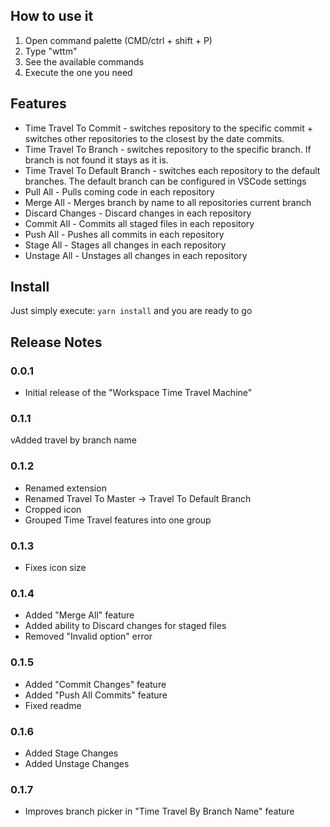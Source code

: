 ## How to use it

1. Open command palette (CMD/ctrl + shift + P)
2. Type "wttm"
3. See the available commands
4. Execute the one you need

## Features

- Time Travel To Commit - switches repository to the specific commit + switches other repositories to the closest by the date commits.
- Time Travel To Branch - switches repository to the specific branch. If branch is not found it stays as it is.
- Time Travel To Default Branch - switches each repository to the default branches. The default branch can be configured in VSCode settings
- Pull All - Pulls coming code in each repository
- Merge All - Merges branch by name to all repositories current branch
- Discard Changes - Discard changes in each repository
- Commit All - Commits all staged files in each repository
- Push All - Pushes all commits in each repository
- Stage All - Stages all changes in each repository
- Unstage All - Unstages all changes in each repository

## Install

Just simply execute: `yarn install` and you are ready to go

## Release Notes

### 0.0.1

- Initial release of the "Workspace Time Travel Machine"

### 0.1.1

vAdded travel by branch name

### 0.1.2

- Renamed extension
- Renamed Travel To Master -> Travel To Default Branch
- Cropped icon
- Grouped Time Travel features into one group

### 0.1.3

- Fixes icon size

### 0.1.4

- Added "Merge All" feature
- Added ability to Discard changes for staged files
- Removed "Invalid option" error

### 0.1.5

- Added "Commit Changes" feature
- Added "Push All Commits" feature
- Fixed readme

### 0.1.6

- Added Stage Changes
- Added Unstage Changes

### 0.1.7

- Improves branch picker in "Time Travel By Branch Name" feature
